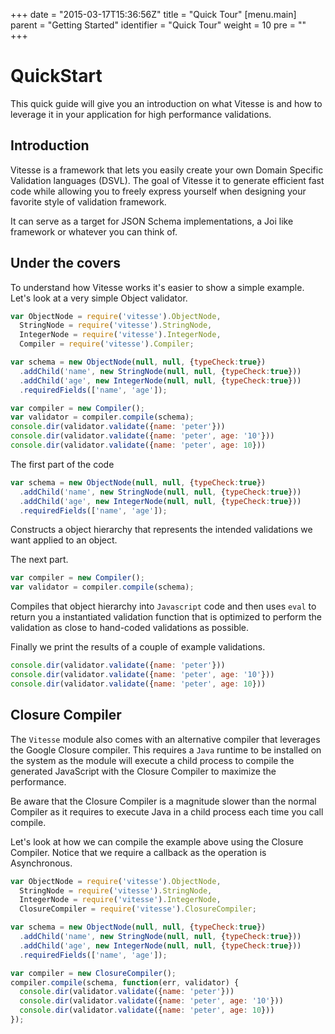 +++
date = "2015-03-17T15:36:56Z"
title = "Quick Tour"
[menu.main]
  parent = "Getting Started"
  identifier = "Quick Tour"
  weight = 10
  pre = "<i class='fa'></i>"
+++

# QuickStart

This quick guide will give you an introduction on what Vitesse is and how to leverage it in your application for high performance validations.

## Introduction

Vitesse is a framework that lets you easily create your own Domain Specific Validation languages (DSVL). The goal of Vitesse it to generate efficient fast code while allowing you to freely express yourself when designing your favorite style of validation framework.

It can serve as a target for JSON Schema implementations, a Joi like framework or whatever you can think of.

## Under the covers

To understand how Vitesse works it's easier to show a simple example. Let's look at a very simple Object validator.

```js
var ObjectNode = require('vitesse').ObjectNode,
  StringNode = require('vitesse').StringNode,
  IntegerNode = require('vitesse').IntegerNode,
  Compiler = require('vitesse').Compiler;

var schema = new ObjectNode(null, null, {typeCheck:true})
  .addChild('name', new StringNode(null, null, {typeCheck:true}))
  .addChild('age', new IntegerNode(null, null, {typeCheck:true}))
  .requiredFields(['name', 'age']);

var compiler = new Compiler();
var validator = compiler.compile(schema);
console.dir(validator.validate({name: 'peter'}))
console.dir(validator.validate({name: 'peter', age: '10'}))
console.dir(validator.validate({name: 'peter', age: 10}))
```

The first part of the code

```js
var schema = new ObjectNode(null, null, {typeCheck:true})
  .addChild('name', new StringNode(null, null, {typeCheck:true}))
  .addChild('age', new IntegerNode(null, null, {typeCheck:true}))
  .requiredFields(['name', 'age']);
```

Constructs a object hierarchy that represents the intended validations we want applied to an object.

The next part.

```js
var compiler = new Compiler();
var validator = compiler.compile(schema);
```

Compiles that object hierarchy into `Javascript` code and then uses `eval` to return you a instantiated validation function that is optimized to perform the validation as close to hand-coded validations as possible.

Finally we print the results of a couple of example validations.

```js
console.dir(validator.validate({name: 'peter'}))
console.dir(validator.validate({name: 'peter', age: '10'}))
console.dir(validator.validate({name: 'peter', age: 10}))
```

## Closure Compiler

The `Vitesse` module also comes with an alternative compiler that leverages the Google Closure compiler. This requires a `Java` runtime to be installed on the system as the module will execute a child process to compile the generated JavaScript with the Closure Compiler to maximize the performance.

Be aware that the Closure Compiler is a magnitude slower than the normal Compiler as it requires to execute Java in a child process each time you call compile.

Let's look at how we can compile the example above using the Closure Compiler. Notice that we require a callback as the operation is Asynchronous.

```js
var ObjectNode = require('vitesse').ObjectNode,
  StringNode = require('vitesse').StringNode,
  IntegerNode = require('vitesse').IntegerNode,
  ClosureCompiler = require('vitesse').ClosureCompiler;

var schema = new ObjectNode(null, null, {typeCheck:true})
  .addChild('name', new StringNode(null, null, {typeCheck:true}))
  .addChild('age', new IntegerNode(null, null, {typeCheck:true}))
  .requiredFields(['name', 'age']);

var compiler = new ClosureCompiler();
compiler.compile(schema, function(err, validator) {
  console.dir(validator.validate({name: 'peter'}))
  console.dir(validator.validate({name: 'peter', age: '10'}))
  console.dir(validator.validate({name: 'peter', age: 10}))  
});
```
